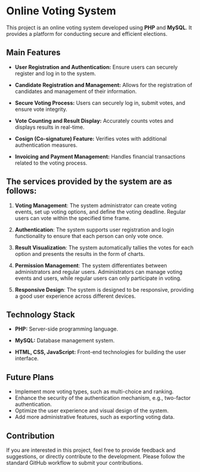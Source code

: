 # Online Voting System

This project is an online voting system developed using **PHP** and **MySQL**. It provides a platform for conducting secure and efficient elections.

## Main Features

- **User Registration and Authentication:** 
  Ensure users can securely register and log in to the system.
  
- **Candidate Registration and Management:** 
  Allows for the registration of candidates and management of their information.
  
- **Secure Voting Process:**
  Users can securely log in, submit votes, and ensure vote integrity.
  
- **Vote Counting and Result Display:**
  Accurately counts votes and displays results in real-time.
  
- **Cosign (Co-signature) Feature:** 
  Verifies votes with additional authentication measures.
  
- **Invoicing and Payment Management:** 
  Handles financial transactions related to the voting process.

## The services provided by the system are as follows:

1. **Voting Management**: The system administrator can create voting events, set up voting options, and define the voting deadline. Regular users can vote within the specified time frame.

2. **Authentication**: The system supports user registration and login functionality to ensure that each person can only vote once.

3. **Result Visualization**: The system automatically tallies the votes for each option and presents the results in the form of charts.

4. **Permission Management**: The system differentiates between administrators and regular users. Administrators can manage voting events and users, while regular users can only participate in voting.

5. **Responsive Design**: The system is designed to be responsive, providing a good user experience across different devices.

## Technology Stack

- **PHP:** 
  Server-side programming language.
  
- **MySQL:** 
  Database management system.
  
- **HTML, CSS, JavaScript:** 
  Front-end technologies for building the user interface.
  
## Future Plans

- Implement more voting types, such as multi-choice and ranking.
- Enhance the security of the authentication mechanism, e.g., two-factor authentication.
- Optimize the user experience and visual design of the system.
- Add more administrative features, such as exporting voting data.

## Contribution

If you are interested in this project, feel free to provide feedback and suggestions, or directly contribute to the development. Please follow the standard GitHub workflow to submit your contributions.